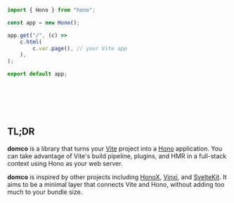 ```ts {7}
import { Hono } from "hono";

const app = new Hono();

app.get("/", (c) =>
	c.html(
		c.var.page(), // your Vite app
	),
);

export default app;
```

<br>
<br>
<br>
<br>

## TL;DR

**domco** is a library that turns your [Vite](https://vitejs.dev) project into a [Hono](https://hono.dev) application. You can take
advantage of Vite's build pipeline, plugins, and HMR in a full-stack
context using Hono as your web server.

**domco** is inspired by other projects including [HonoX](https://github.com/honojs/honox), [Vinxi](https://vinxi.vercel.app/), and [SvelteKit](https://kit.svelte.dev). It aims to be a minimal layer that connects Vite and Hono, without adding too much to your bundle size.
